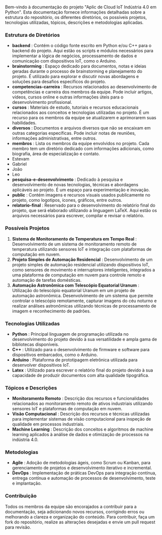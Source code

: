 Bem-vindo à documentação do projeto "Aplic de Cloud IoT Indústria 4.0 em Python". Esta documentação fornece informações detalhadas sobre a estrutura do repositório, os diferentes diretórios, os possíveis projetos, tecnologias utilizadas, tópicos, descrições e metodologias aplicadas.

### Estrutura de Diretórios
- **backend** : Contém o código fonte escrito em Python e/ou C++ para o backend do projeto. Aqui estão os scripts e módulos necessários para implementar a lógica de negócios, processamento de dados e comunicação com dispositivos IoT, como o Arduino. 
- **brainstorming** : Espaço dedicado para documentos, notas e ideias geradas durante o processo de brainstorming e planejamento do projeto. É utilizado para explorar e discutir novas abordagens e soluções para desafios específicos do projeto. 
- **competencias-carreira** : Recursos relacionados ao desenvolvimento de competências e carreira dos membros da equipe. Pode incluir artigos, vídeos, cursos online e outras informações úteis para o desenvolvimento profissional. 
- **cursos** : Materiais de estudo, tutoriais e recursos educacionais relacionados aos conceitos e tecnologias utilizadas no projeto. É um recurso para os membros da equipe se atualizarem e aprimorarem suas habilidades. 
- **diversos** : Documentos e arquivos diversos que não se encaixam em outras categorias específicas. Pode incluir notas de reuniões, informações administrativas, entre outros. 
- **membros** : Lista os membros da equipe envolvidos no projeto. Cada membro tem um diretório dedicado com informações adicionais, como biografia, área de especialização e contato.
- Estevam
- Gabriel
- João
- Leo 
- **pesquisa-e-desenvolvimento** : Dedicado à pesquisa e desenvolvimento de novas tecnologias, técnicas e abordagens aplicáveis ao projeto. É um espaço para experimentação e inovação. 
- **public** : Contém imagens e recursos visuais usados publicamente no projeto, como logotipos, ícones, gráficos, entre outros. 
- **relatorio-final** : Reservado para o desenvolvimento do relatório final do projeto, que será elaborado utilizando a linguagem LaTeX. Aqui estão os arquivos necessários para escrever, compilar e revisar o relatório.

### Possíveis Projetos
1. **Sistema de Monitoramento de Temperatura em Tempo Real** : Desenvolvimento de um sistema de monitoramento remoto de temperatura utilizando sensores IoT e integração com plataformas de computação em nuvem. 
2. **Projeto Simples de Automação Residencial** : Desenvolvimento de um projeto simples de automação residencial utilizando dispositivos IoT, como sensores de movimento e interruptores inteligentes, integrados a uma plataforma de computação em nuvem para controle remoto e automação de tarefas domésticas. 
3. **Automação Astronômica com Telescópio Equatorial Uranum** : Utilização do telescópio equatorial Uranum em um projeto de automação astronômica. Desenvolvimento de um sistema que permite controlar o telescópio remotamente, capturar imagens do céu noturno e realizar análises astronômicas utilizando técnicas de processamento de imagem e reconhecimento de padrões.

### Tecnologias Utilizadas
- **Python** : Principal linguagem de programação utilizada no desenvolvimento do projeto devido à sua versatilidade e ampla gama de bibliotecas disponíveis. 
- **C++** : Utilizado para o desenvolvimento de firmware e software para dispositivos embarcados, como o Arduino. 
- **Arduino** : Plataforma de prototipagem eletrônica utilizada para desenvolver dispositivos IoT. 
- **Latex** : Utilizado para escrever o relatório final do projeto devido à sua capacidade de produzir documentos com alta qualidade tipográfica.

### Tópicos e Descrições
- **Monitoramento Remoto** : Descrição dos recursos e funcionalidades relacionados ao monitoramento remoto de ativos industriais utilizando sensores IoT e plataformas de computação em nuvem. 
- **Visão Computacional** : Descrição dos recursos e técnicas utilizadas para implementar sistemas de visão computacional para inspeção de qualidade em processos industriais. 
- **Machine Learning** : Descrição dos conceitos e algoritmos de machine learning aplicados à análise de dados e otimização de processos na indústria 4.0.

### Metodologias
- **Agile** : Adoção de metodologias ágeis, como Scrum ou Kanban, para gerenciamento de projetos e desenvolvimento iterativo e incremental. 
- **DevOps** : Implementação de práticas DevOps para integração contínua, entrega contínua e automação de processos de desenvolvimento, teste e implantação.

### Contribuição
Todos os membros da equipe são encorajados a contribuir para a documentação, seja adicionando novos recursos, corrigindo erros ou melhorando a clareza e organização do conteúdo. Para contribuir, faça um fork do repositório, realize as alterações desejadas e envie um pull request para revisão.
